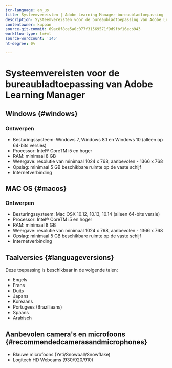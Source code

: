 ```yaml
---
jcr-language: en_us
title: Systeemvereisten | Adobe Learning Manager-bureaubladtoepassing
description: Systeemvereisten voor de bureaubladtoepassing van Adobe Learning Manager
contentowner: kuppan
source-git-commit: 69ac8f8ce5a0c077f31569571f9d9fbf16ecb943
workflow-type: tm+mt
source-wordcount: '145'
ht-degree: 0%

---
```




# Systeemvereisten voor de bureaubladtoepassing van Adobe Learning Manager

## Windows {#windows}

### Ontwerpen

* Besturingssysteem: Windows 7, Windows 8.1 en Windows 10 (alleen op 64-bits versies)
* Processor: Intel® CoreTM i5 en hoger
* RAM: minimaal 8 GB
* Weergave: resolutie van minimaal 1024 x 768, aanbevolen - 1366 x 768
* Opslag: minimaal 5 GB beschikbare ruimte op de vaste schijf
* Internetverbinding

## MAC OS {#macos}

### Ontwerpen

* Besturingssysteem: Mac OSX 10.12, 10.13, 10.14 (alleen 64-bits versie)
* Processor: Intel® CoreTM i5 en hoger
* RAM: minimaal 8 GB
* Weergave: resolutie van minimaal 1024 x 768, aanbevolen - 1366 x 768
* Opslag: minimaal 5 GB beschikbare ruimte op de vaste schijf
* Internetverbinding

## Taalversies {#languageversions}

Deze toepassing is beschikbaar in de volgende talen:

* Engels
* Frans
* Duits
* Japans
* Koreaans
* Portugees (Braziliaans)
* Spaans
* Arabisch

## Aanbevolen camera&#39;s en microfoons {#recommendedcamerasandmicrophones}

* Blauwe microfoons (Yeti/Snowball/Snowflake)
* Logitech HD Webcams (930/920/910)

